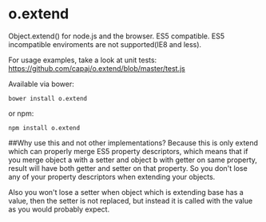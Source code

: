 o.extend
====================

Object.extend() for node.js and the browser. ES5 compatible. ES5 incompatible enviroments are not supported(IE8 and less).

For usage examples, take a look at unit tests: https://github.com/capaj/o.extend/blob/master/test.js

Available via bower:

    bower install o.extend
  
or npm:

    npm install o.extend

##Why use this and not other implementations? 
Because this is only extend which can properly merge ES5 property descriptors, which means that if you merge object a with a setter and object b with getter on same property, result will have both getter and setter on that property.
So you don't lose any of your property descriptors when extending your objects.


Also you won't lose a setter when object which is extending base has a value, then the setter is not replaced, but instead it is called with the value as you would probably expect.

